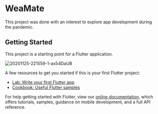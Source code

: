 # WeaMate

This project was done with an interest to explore app development during the pandemic.

## Getting Started

This project is a starting point for a Flutter application.

![20201125-221559-1-ax54DaUB](https://user-images.githubusercontent.com/64021665/100264148-73c60080-2f74-11eb-91c3-15107107e9de.gif)


A few resources to get you started if this is your first Flutter project:

- [Lab: Write your first Flutter app](https://flutter.dev/docs/get-started/codelab)
- [Cookbook: Useful Flutter samples](https://flutter.dev/docs/cookbook)

For help getting started with Flutter, view our
[online documentation](https://flutter.dev/docs), which offers tutorials,
samples, guidance on mobile development, and a full API reference.
